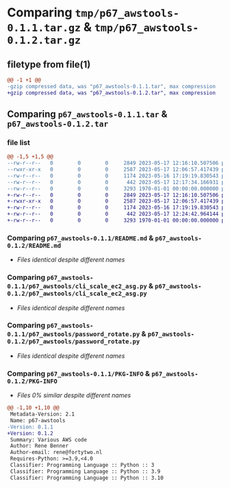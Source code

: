 # Comparing `tmp/p67_awstools-0.1.1.tar.gz` & `tmp/p67_awstools-0.1.2.tar.gz`

## filetype from file(1)

```diff
@@ -1 +1 @@
-gzip compressed data, was "p67_awstools-0.1.1.tar", max compression
+gzip compressed data, was "p67_awstools-0.1.2.tar", max compression
```

## Comparing `p67_awstools-0.1.1.tar` & `p67_awstools-0.1.2.tar`

### file list

```diff
@@ -1,5 +1,5 @@
--rw-r--r--   0        0        0     2849 2023-05-17 12:16:10.507506 p67_awstools-0.1.1/README.md
--rwxr-xr-x   0        0        0     2587 2023-05-17 12:06:57.417439 p67_awstools-0.1.1/p67_awstools/cli_scale_ec2_asg.py
--rw-r--r--   0        0        0     1174 2023-05-16 17:19:19.830543 p67_awstools-0.1.1/p67_awstools/password_rotate.py
--rw-r--r--   0        0        0      442 2023-05-17 12:17:34.166931 p67_awstools-0.1.1/pyproject.toml
--rw-r--r--   0        0        0     3293 1970-01-01 00:00:00.000000 p67_awstools-0.1.1/PKG-INFO
+-rw-r--r--   0        0        0     2849 2023-05-17 12:16:10.507506 p67_awstools-0.1.2/README.md
+-rwxr-xr-x   0        0        0     2587 2023-05-17 12:06:57.417439 p67_awstools-0.1.2/p67_awstools/cli_scale_ec2_asg.py
+-rw-r--r--   0        0        0     1174 2023-05-16 17:19:19.830543 p67_awstools-0.1.2/p67_awstools/password_rotate.py
+-rw-r--r--   0        0        0      442 2023-05-17 12:24:42.964144 p67_awstools-0.1.2/pyproject.toml
+-rw-r--r--   0        0        0     3293 1970-01-01 00:00:00.000000 p67_awstools-0.1.2/PKG-INFO
```

### Comparing `p67_awstools-0.1.1/README.md` & `p67_awstools-0.1.2/README.md`

 * *Files identical despite different names*

### Comparing `p67_awstools-0.1.1/p67_awstools/cli_scale_ec2_asg.py` & `p67_awstools-0.1.2/p67_awstools/cli_scale_ec2_asg.py`

 * *Files identical despite different names*

### Comparing `p67_awstools-0.1.1/p67_awstools/password_rotate.py` & `p67_awstools-0.1.2/p67_awstools/password_rotate.py`

 * *Files identical despite different names*

### Comparing `p67_awstools-0.1.1/PKG-INFO` & `p67_awstools-0.1.2/PKG-INFO`

 * *Files 0% similar despite different names*

```diff
@@ -1,10 +1,10 @@
 Metadata-Version: 2.1
 Name: p67-awstools
-Version: 0.1.1
+Version: 0.1.2
 Summary: Various AWS code
 Author: Rene Benner
 Author-email: rene@fortytwo.nl
 Requires-Python: >=3.9,<4.0
 Classifier: Programming Language :: Python :: 3
 Classifier: Programming Language :: Python :: 3.9
 Classifier: Programming Language :: Python :: 3.10
```

